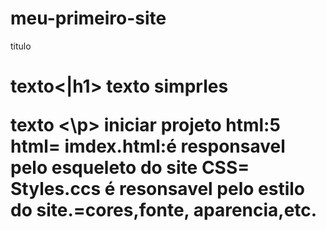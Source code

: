 # meu-primeiro-site
titulo<h1>texto<|h1>
texto simprles <p> texto <\p>
iniciar projeto html:5
html= imdex.html:é responsavel pelo esqueleto do site
CSS= Styles.ccs é resonsavel pelo estilo do site.=cores,fonte, aparencia,etc.